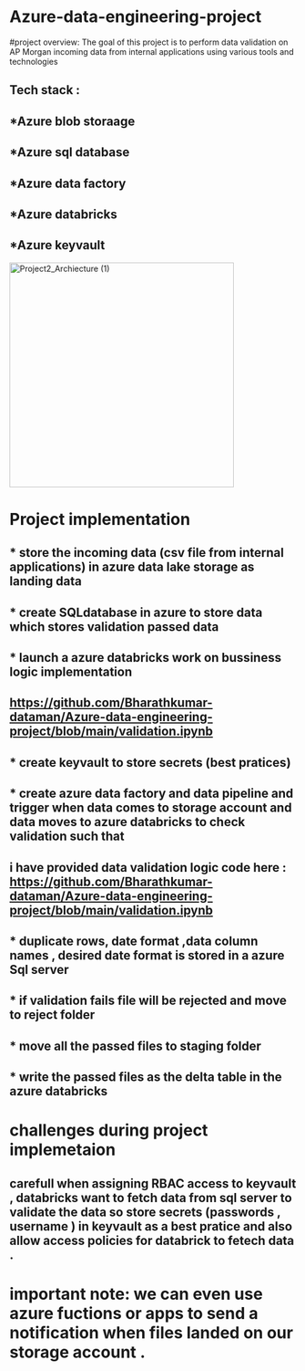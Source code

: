 # Azure-data-engineering-project
   #project overview: The goal of this project is to perform data validation on AP Morgan incoming  data from internal applications using various tools and technologies 
## Tech stack :
 ##  *Azure blob storaage 
 ##  *Azure sql database
 ##  *Azure data factory
 ##  *Azure databricks
 ##  *Azure keyvault 
               

  <img width="394" alt="Project2_Archiecture (1)" src="https://github.com/user-attachments/assets/0b1e3c36-98cb-4bbf-be28-b01749643fd8">
  
# Project implementation   
  ## * store the incoming data (csv file from internal applications) in azure data lake storage as landing data 
  ## * create SQLdatabase in azure to store data which stores validation passed data 
  ## * launch a azure databricks work on bussiness logic implementation 
  
  ## https://github.com/Bharathkumar-dataman/Azure-data-engineering-project/blob/main/validation.ipynb
  
  ##    * create keyvault to store secrets (best pratices)
  ##    * create azure data factory and data pipeline and trigger when data comes to storage account and data moves to azure databricks to check validation such that 

  ## i have provided data validation logic code here : https://github.com/Bharathkumar-dataman/Azure-data-engineering-project/blob/main/validation.ipynb
  
  ##   * duplicate rows, date format ,data column names , desired date format is stored in a azure Sql server 
  ##   * if validation fails file will be rejected and move to reject folder 
  ##   * move all the passed files to staging folder 
  ##   * write the passed files as the delta table in the azure databricks 

  # challenges during project implemetaion  
   ##  carefull when assigning RBAC access to keyvault , databricks want to fetch data from sql server to validate the data so store secrets (passwords , username ) in  keyvault as a best pratice and also allow access policies for databrick to fetech data .
   
# important note: we can even use azure fuctions or apps to send a notification  when files landed on our storage  account .



   
